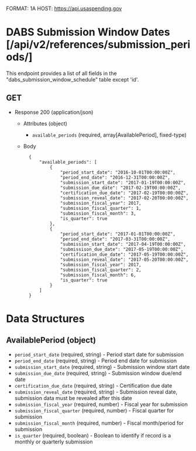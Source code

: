 FORMAT: 1A
HOST: https://api.usaspending.gov

# DABS Submission Window Dates [/api/v2/references/submission_periods/]

This endpoint provides a list of all fields in the "dabs_submission_window_schedule" table except 'id'.   

## GET

+ Response 200 (application/json)
    + Attributes (object)
        + `available_periods` (required, array[AvailablePeriod], fixed-type) 
    + Body

            {
                "available_periods": [
                    {
                        "period_start_date": "2016-10-01T00:00:00Z",
                        "period_end_date": "2016-12-31T00:00:00Z",
                        "submission_start_date": "2017-01-19T00:00:00Z",
                        "submission_due_date": "2017-02-19T00:00:00Z",
                        "certification_due_date": "2017-02-19T00:00:00Z",
                        "submission_reveal_date": "2017-02-20T00:00:00Z",
                        "submission_fiscal_year": 2017,
                        "submission_fiscal_quarter": 1,
                        "submission_fiscal_month": 3,
                        "is_quarter": true
                    },
                    {
                        "period_start_date": "2017-01-01T00:00:00Z",
                        "period_end_date": "2017-03-31T00:00:00Z",
                        "submission_start_date": "2017-04-19T00:00:00Z",
                        "submissison_due_date": "2017-05-19T00:00:00Z",
                        "certification_due_date": "2017-05-19T00:00:00Z",
                        "submission_reveal_date": "2017-05-20T00:00:00Z",
                        "submission_fiscal_year": 2017,
                        "submission_fiscal_quarter": 2,
                        "submission_fiscal_month": 6,
                        "is_quarter": true
                    }
                ]
            }
          
# Data Structures

## AvailablePeriod (object)
+ `period_start_date` (required, string) - Period start date for submission
+ `period_end_date` (required, string) - Period end date for submission
+ `submission_start_date` (required, string) - Submission window start date
+ `submission_due_date` (required, string) - Submission window due/end date
+ `certification_due_date` (required, string) - Certification due date
+ `submission_reveal_date` (required, string) - Submission reveal date, submission data must be revealed after this date 
+ `submission_fiscal_year` (required, number) - Fiscal year for submission
+ `submission_fiscal_quarter` (required, number) - Fiscal quarter for submission
+ `submission_fiscal_month` (required, number) - Fiscal month/period for submission
+ `is_quarter` (required, boolean) - Boolean to identify if record is a monthly or quarterly submission

